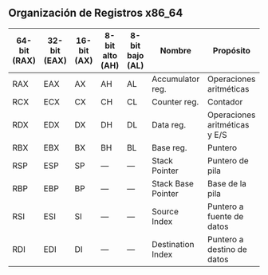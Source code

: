 ## Organización de Registros x86_64  

| **64-bit (RAX)** | **32-bit (EAX)** | **16-bit (AX)** | **8-bit alto (AH)** | **8-bit bajo (AL)** | **Nombre**            | **Propósito**                                |
|------------------|------------------|-----------------|----------------------|----------------------|-----------------------|----------------------------------------------|
| RAX              | EAX              | AX              | AH                   | AL                   | Accumulator reg.      | Operaciones aritméticas                      |
| RCX              | ECX              | CX              | CH                   | CL                   | Counter reg.          | Contador                                     |
| RDX              | EDX              | DX              | DH                   | DL                   | Data reg.             | Operaciones aritméticas y E/S                |
| RBX              | EBX              | BX              | BH                   | BL                   | Base reg.             | Puntero                                      |
| RSP              | ESP              | SP              | —                    | —                    | Stack Pointer         | Puntero de pila                              |
| RBP              | EBP              | BP              | —                    | —                    | Stack Base Pointer    | Base de la pila                              |
| RSI              | ESI              | SI              | —                    | —                    | Source Index          | Puntero a fuente de datos                    |
| RDI              | EDI              | DI              | —                    | —                    | Destination Index     | Puntero a destino de datos                   |
